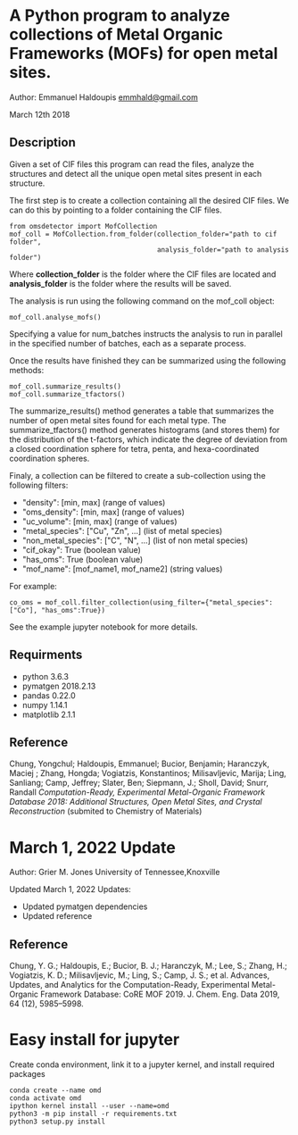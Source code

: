 # A Python program to analyze collections of Metal Organic Frameworks (MOFs) for open metal sites.
Author: Emmanuel Haldoupis <emmhald@gmail.com>

March 12th 2018

## Description

Given a set of CIF files this program can read the files, analyze the structures and
detect all the unique open metal sites present in each structure.

The first step is to create a collection containing all the desired CIF files. We can do
this by pointing to a folder containing the CIF files.

```
from omsdetector import MofCollection
mof_coll = MofCollection.from_folder(collection_folder="path to cif folder",
                                     analysis_folder="path to analysis folder")
```

Where **collection_folder** is the folder where the CIF files are located and **analysis_folder** is the folder where the results will be saved.


The analysis is run using the following command on the mof_coll object:

```
mof_coll.analyse_mofs()
```

Specifying a value for num_batches instructs the analysis to run in parallel in the specified number
of batches, each as a separate process.

Once the results have finished they can be summarized using the following methods:

```
mof_coll.summarize_results()
mof_coll.summarize_tfactors()
```

The summarize_results() method generates a table that summarizes the number of open metal sites found for each metal type.
The summarize_tfactors() method generates histograms (and stores them) for the distribution of the t-factors, which indicate
the degree of deviation from a closed coordination sphere for tetra, penta, and hexa-coordinated coordination spheres.

Finaly, a collection can be filtered to create a sub-collection using the following filters:

* "density": [min, max] (range of values)
* "oms_density": [min, max] (range of values)
* "uc_volume":  [min, max] (range of values)
* "metal_species": ["Cu", "Zn", ...] (list of metal species)
* "non_metal_species": ["C", "N", ...] (list of non metal species)
* "cif_okay": True (boolean value)
* "has_oms": True (boolean value)
* "mof_name":  [mof_name1, mof_name2] (string values)

For example:

```
co_oms = mof_coll.filter_collection(using_filter={"metal_species":["Co"], "has_oms":True})
```
See the example jupyter notebook for more details.

## Requirments
* python 3.6.3
* pymatgen  2018.2.13
* pandas 0.22.0
* numpy 1.14.1
* matplotlib 2.1.1

## Reference

Chung, Yongchul; Haldoupis, Emmanuel; Bucior, Benjamin; Haranczyk, Maciej ; Zhang, Hongda; Vogiatzis, Konstantinos; Milisavljevic, Marija; Ling, Sanliang; Camp, Jeffrey; Slater, Ben; Siepmann, J.; Sholl, David; Snurr, Randall *Computation-Ready, Experimental Metal-Organic Framework Database 2018: Additional Structures, Open Metal Sites, and Crystal Reconstruction* (submited to Chemistry of Materials)



# March 1, 2022 Update

Author: Grier M. Jones
University of Tennessee,Knoxville


Updated March 1, 2022
Updates:
- Updated pymatgen dependencies
- Updated reference
## Reference
Chung, Y. G.; Haldoupis, E.; Bucior, B. J.; Haranczyk, M.; Lee, S.; Zhang, H.; Vogiatzis, K. D.; Milisavljevic, M.; Ling, S.; Camp, J. S.; et al. Advances, Updates, and Analytics for the Computation-Ready, Experimental Metal-Organic Framework Database: CoRE MOF 2019. J. Chem. Eng. Data 2019, 64 (12), 5985–5998.



# Easy install for jupyter
Create conda environment, link it to a jupyter kernel, and install required packages
```
conda create --name omd
conda activate omd
ipython kernel install --user --name=omd
python3 -m pip install -r requirements.txt
python3 setup.py install
```
